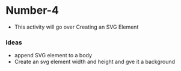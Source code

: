 # Number-4

- This activity will go over Creating an SVG Element

### Ideas 
- append SVG element to a body
- Create an svg element width and height and gve it a background